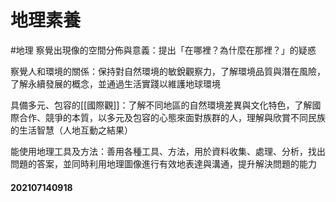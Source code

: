 # 地理素養
#地理
察覺出現像的空間分佈與意義：提出「在哪裡？為什麼在那裡？」的疑惑

察覺人和環境的關係：保持對自然環境的敏銳觀察力，了解環境品質與潛在風險，了解永續發展的概念，並通過生活實踐以維護地球環境

具備多元、包容的[[國際觀]]：了解不同地區的自然環境差異與文化特色，了解國際合作、競爭的本質，以多元及包容的心態來面對族群的人，理解與欣賞不同民族的生活智慧（人地互動之結果）

能使用地理工具及方法：善用各種工具、方法，用於資料收集、處理、分析，找出問題的答案，並同時利用地理圖像進行有效地表達與溝通，提升解決問題的能力

#### 202107140918


  